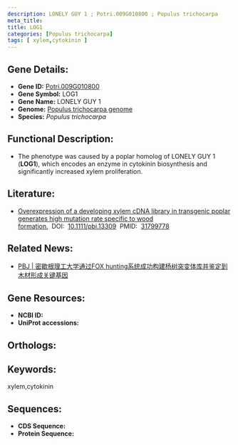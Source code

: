 ```yaml
---
description: LONELY GUY 1 ; Potri.009G010800 ; Populus trichocarpa
meta_title:
title: LOG1
categories: [Populus trichocarpa]
tags: [ xylem,cytokinin ]
---
```


## Gene Details:
- **Gene ID:**	[Potri.009G010800]()
- **Gene Symbol:** LOG1
- **Gene Name:** LONELY GUY 1
- **Genome:** [Populus trichocarpa genome]()
- **Species:** *Populus trichocarpa*

## Functional Description:
   - The phenotype was caused by a poplar homolog of LONELY GUY 1 (**LOG1**), which encodes an enzyme in cytokinin biosynthesis and significantly increased xylem proliferation.

## Literature:
   - [Overexpression of a developing xylem cDNA library in transgenic poplar generates high mutation rate specific to wood formation.]( https://onlinelibrary.wiley.com/doi/10.1111/pbi.13309)&nbsp;&nbsp;DOI:&nbsp;&nbsp;[10.1111/pbi.13309](https://onlinelibrary.wiley.com/doi/10.1111/pbi.13309)&nbsp;&nbsp;PMID:&nbsp;&nbsp;[31799778](https://pubmed.ncbi.nlm.nih.gov/31799778/)

## Related News:
   - [PBJ | 密歇根理工大学通过FOX hunting系统成功构建杨树突变体库并鉴定到木材形成关键基因](https://mp.weixin.qq.com/s?__biz=Mzg3MDEwNDEyMg==&mid=2247486545&idx=1&sn=04b70565e2998fe625217eb9e07faa76&chksm=ce93a104f9e42812a101fa62c0126375f96f44150e25980d23985120a7dd41728d78217d86f8&scene=27#wechat_redirect)

## Gene Resources:
- **NCBI ID:** [](https://www.ncbi.nlm.nih.gov/gene/?term=)
- **UniProt accessions:** [](https://www.uniprot.org/uniprotkb//entry)

## Orthologs:


## Keywords:
xylem,cytokinin

## Sequences:
- **CDS Sequence:**
- **Protein Sequence:**
